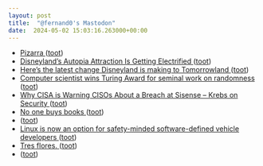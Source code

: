 ```yaml
---
layout: post
title:  "@fernand0's Mastodon"
date:  2024-05-02 15:03:16.263000+00:00
---
```

*  [Pizarra ](https://www.flickr.com/photos/fernand0/53684376984) ([toot](https://mastodon.social/@fernand0/112372101694262678))
*  [Disneyland’s Autopia Attraction Is Getting Electrified ](https://deadline.com/2024/04/disneyland-autopia-attraction-electric-vehicles-1235874498) ([toot](https://mastodon.social/@fernand0/112371944652252251))
*  [Here’s the latest change Disneyland is making to Tomorrowland ](https://www.reviewjournal.com/entertainment/heres-the-latest-change-disneyland-is-making-to-tomorrowland-3028520/amp) ([toot](https://mastodon.social/@fernand0/112371207841342361))
*  [Computer scientist wins Turing Award for seminal work on randomness ](https://arstechnica.com/science/2024/04/computer-scientist-wins-turing-award-for-seminal-work-on-randomness) ([toot](https://mastodon.social/@fernand0/112370924253115207))
*  [Why CISA is Warning CISOs About a Breach at Sisense – Krebs on Security ](https://krebsonsecurity.com/2024/04/why-cisa-is-warning-cisos-about-a-breach-at-sisense) ([toot](https://mastodon.social/@fernand0/112370795781760089))
*  [No one buys books ](https://www.elysian.press/p/no-one-buys-book) ([toot](https://mastodon.social/@fernand0/112370612868359574))
*  [ ](https://mastodon.social/users/fernand0/statuses/112369813351074622/activity) ([toot](https://mastodon.social/users/fernand0/statuses/112369813351074622/activity))
*  [Linux is now an option for safety-minded software-defined vehicle developers ](https://arstechnica.com/cars/2024/04/linux-is-now-an-option-for-safety-minded-software-defined-vehicle-developers) ([toot](https://mastodon.social/@fernand0/112368855164728977))
*  [Tres flores. ](https://avecesunafoto.wordpress.com/2024/05/01/tres-flores) ([toot](https://mastodon.social/@fernand0/112367704564930141))
*  [ ](https://mastodon.social/users/fernand0/statuses/112367560535993395/activity) ([toot](https://mastodon.social/users/fernand0/statuses/112367560535993395/activity))
